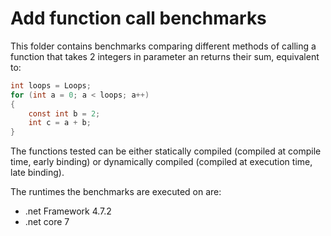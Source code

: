 # Add function call benchmarks
This folder contains benchmarks comparing different methods of calling a function that takes 2 integers in parameter an returns their sum, equivalent to:

```csharp
int loops = Loops;
for (int a = 0; a < loops; a++)
{
    const int b = 2;
    int c = a + b;
}
```

The functions tested can be either statically compiled (compiled at compile time, early binding) or dynamically compiled (compiled at execution time, late binding).

The runtimes the benchmarks are executed on are:
- .net Framework 4.7.2
- .net core 7

